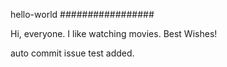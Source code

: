 hello-world
#################

Hi, everyone.
I like watching movies.
   Best Wishes!
 
auto commit issue test added.

